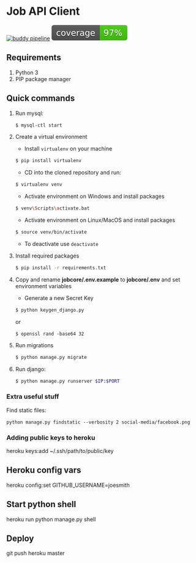 # Job API Client
[![buddy pipeline](https://app.buddy.works/jobcore/rest-api/pipelines/pipeline/132168/badge.svg?token=d248fd7fd9018672bfcfc67ebc25c73faf27f90b18b94d15856cdea170fb18be "buddy pipeline")](https://app.buddy.works/jobcore/rest-api/pipelines/pipeline/132168) <img src="./coverage.svg" alt="coverage svg">

## Requirements

1. Python 3
2. PIP package manager

## Quick commands

1. Run mysql:

    ```bash
    $ mysql-ctl start
    ```

2. Create a virtual environment

    * Install `virtualenv` on your machine

    ```bash
    $ pip install virtualenv
    ```

    * CD into the cloned repository and run:

    ```bash
    $ virtualenv venv
    ```

    - Activate environment on Windows and install packages

    ```bash
    $ venv\Scripts\activate.bat
    ```

    - Activate environment on Linux/MacOS and install packages

    ```bash
    $ source venv/bin/activate
    ```

    - To deactivate use `deactivate`

3. Install required packages

    ```bash
    $ pip install -r requirements.txt
    ```

4. Copy and rename **jobcore/.env.example** to **jobcore/.env** and set environment variables

    * Generate a new Secret Key

    ```bash
    $ python keygen_django.py
    ```

    or

    ```
    $ openssl rand -base64 32
    ```

5. Run migrations

    ```bash
    $ python manage.py migrate
    ```

6. Run django:

    ```bash
    $ python manage.py runserver $IP:$PORT
    ```
    
### Extra useful stuff

Find static files:
```
python manage.py findstatic --verbosity 2 social-media/facebook.png
```

### Adding public keys to heroku
heroku keys:add ~/.ssh/path/to/public/key

## Heroku config vars
heroku config:set GITHUB_USERNAME=joesmith

## Start python shell
heroku run python manage.py shell

## Deploy
git push heroku master
